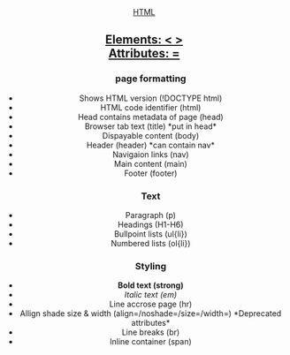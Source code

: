 <!DOCTYPE html>
<html>
  <head>
    <link rel="stylesheet" href="styles.css">
  </head>
  <body>
    <Header>
      <nav id="home">
        <a href="./index.md">HTML</a>
      </nav>
    <main>
        <a href="https://w3schools.com/html" target="_blank"><h2>Elements: < ><br>Attributes: =</h2></a>
      </div>
      <section class='list'>
        <ul>
          <h3>page formatting</h3>
          <li class="marg">Shows HTML version (!DOCTYPE html)</li>
          <li>HTML code identifier (html)</li>
          <li>Head contains metadata of page (head)</li>
          <li>Browser tab text (title) *put in head*</li>
          <li>Dispayable content (body)</li>
          <li>Header (header) *can contain nav*</li>
          <li>Navigaion links (nav)</li>
          <li>Main content (main)</li>
          <li>Footer (footer)</li>
        </ul>
        <ul>
          <h3>Text</h3>
          <li>Paragraph (p)</li>
          <li>Headings (H1-H6)</li>
          <li>Bullpoint lists (ul{li})</li>
          <li>Numbered lists (ol{li})</li>
        </ul>
        <ul class="wid">
          <h3>Styling</h3>
          <li><strong>Bold text (strong)</strong></li>
          <li><em>Italic text (em)</em></li>
          <li>Line accrose page (hr)</li>
          <li>Allign shade size & width (align=/noshade=/size=/width=) <span class="th">*Deprecated attributes*</span></li>
          <li>Line breaks (br)</li>
          <li>Inline container (span)</li>
        </ul>
        
  </body>
</html>

